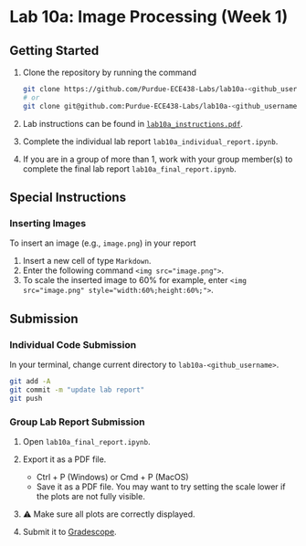# Lab 10a: Image Processing (Week 1)

## Getting Started

1. Clone the repository by running the command

    ```bash
    git clone https://github.com/Purdue-ECE438-Labs/lab10a-<github_username>.git  # using web URL
    # or
    git clone git@github.com:Purdue-ECE438-Labs/lab10a-<github_username>.git  # using SSH
    ```

2. Lab instructions can be found in [`lab10a_instructions.pdf`](lab10a_instructions.pdf).

3. Complete the individual lab report `lab10a_individual_report.ipynb`.

4. If you are in a group of more than 1, work with your group member(s) to complete the final lab report `lab10a_final_report.ipynb`.

## Special Instructions

### Inserting Images

To insert an image (e.g., `image.png`) in your report
  
  1. Insert a new cell of type `Markdown`.
  2. Enter the following command `<img src="image.png">`.
  3. To scale the inserted image to 60% for example, enter `<img src="image.png" style="width:60%;height:60%;">`.

## Submission

### Individual Code Submission

In your terminal, change current directory to `lab10a-<github_username>`.

```bash
git add -A 
git commit -m "update lab report"
git push
```

### Group Lab Report Submission

1. Open `lab10a_final_report.ipynb`.

2. Export it as a PDF file.
    * Ctrl + P (Windows) or Cmd + P (MacOS)
    * Save it as a PDF file. You may want to try setting the scale lower if the plots are not fully visible.

3. ⚠️ Make sure all plots are correctly displayed.

4. Submit it to [Gradescope](https://www.gradescope.com/).
